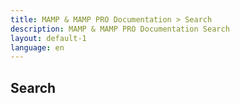 ```yaml
---
title: MAMP & MAMP PRO Documentation > Search
description: MAMP & MAMP PRO Documentation Search
layout: default-1
language: en
---
```


## Search

<div id="tipue_search_content"></div>

<script>
var tipuesearch = {"pages": [
  {% for page in site.pages %}
    {% if page.url contains "/en/" %}
      {% if page.url contains "/en/Search/" %}
          
        {% else %}
          {"title": "{{page.title}}", "text": "", "tags": "", "url": "{{page.url}}"},
      {% endif %}
    {% endif %}
  {% endfor %}
  {"title": "", "text": "", "tags": "", "url": ""}
]};

var tipuesearch_string_5 = 'Results';

$(document).ready(function() {
  $('#tipue_search_input').tipuesearch({
    'mode': 'static',
    'show': 100,
    'showTitleCount': false
  });
});
</script>
